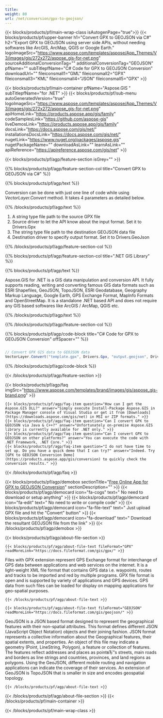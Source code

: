```yaml
---
title:  
weight: 80
url: /net/conversion/gpx-to-geojson/ 
---
```


{{< blocks/products/pf/main-wrap-class isAutogenPage="true">}}
{{< blocks/products/pf/upper-banner h1="Convert GPX to GEOJSON via C#" h2="Export GPX to GEOJSON using server side APIs, without needing softwares like ArcGIS, ArcMap, QGIS or Google Earth." logoImageSrc="https://www.aspose.com/templates/aspose/App_Themes/V3/images/gis/272x272/aspose_gis-for-net.png" sourceAdditionalConversionTag="" additionalConversionTag="GEOJSON" pfName="" subTitlepfName="C# Code for GPX to GEOJSON Conversion" downloadUrl="" fileiconsmall1="GML" fileiconsmall2="GPX" fileiconsmall3="KML" fileiconsmall4="JSON" fileiconsmall5="GPX" >}}

{{< blocks/products/pf/main-container pfName="Aspose.GIS " subTitlepfName="for .NET" >}}
{{< blocks/products/pf/sub-menu autoGeneratedVersion="true" logoImageSrc="https://www.aspose.com/templates/aspose/App_Themes/V3/images/gis/272x272/aspose_gis-for-net.png" apiHomeLink="https://products.aspose.app/gis/family" codeSamplesLink="https://github.com/aspose-gis" liveDemosLink="https://products.aspose.app/gis/family" docsLink="https://docs.aspose.com/gis/net/" installationsDocsLink="https://docs.aspose.com/gis/net/" nugetLink="https://www.nuget.org/packages/aspose.gis" nugetPackageName="" downloadAsLink="" learnAsLink="" apiReference="https://apireference.aspose.com/gis/net" >}}

{{< blocks/products/pf/agp/feature-section isGrey="" >}}

{{% blocks/products/pf/agp/feature-section-col title="Convert GPX to GEOJSON via C#" %}}

{{% blocks/products/pf/agp/text %}}

 Conversion can be done with just one line of code while using
 *VectorLayer.Convert* 
 method. It takes 4 parameters as detailed below.

{{% /blocks/products/pf/agp/text %}}

1.  A string type file path to the source GPX file
1.  Source driver to let the API know about the input format. Set it to Drivers.Gpx
1.  The string type file path to the destination GEOJSON data file
1.  Destination driver to specify output format. Set it to Drivers.GeoJson

{{% /blocks/products/pf/agp/feature-section-col %}}

{{% blocks/products/pf/agp/feature-section-col title=".NET GIS Library" %}}

{{% blocks/products/pf/agp/text %}}

 Aspose.GIS for .NET is a GIS data manipulation and conversion API. It fully supports reading, writing and converting famous GIS data formats such as ESRI Shapefiles, GeoJSON, TopoJSON, ESRI Geodatabase, Geography Markup Language, Google Earth, GPS Exchange Format, MapInfo Formats and OpenStreetMap. It is a standalone .NET based API and does not require any GIS based softwares like ArcGIS / ArcMap, QGIS etc.

{{% /blocks/products/pf/agp/text %}}

{{% /blocks/products/pf/agp/feature-section-col %}}

{{% blocks/products/pf/agp/code-block title="C# Code for GPX to GEOJSON Conversion" offSpacer="" %}}

```cs

// Convert GPX GIS data to GEOJSON data
VectorLayer.Convert("template.gpx", Drivers.Gpx, "output.geojson", Drivers.GeoJson);

```

{{% /blocks/products/pf/agp/code-block %}}

{{< /blocks/products/pf/agp/feature-section >}}

{{< blocks/products/pf/agp/faq imgSrc="https://www.aspose.com/templates/brand/images/gis/aspose_gis-brand.png" >}}

    {{< blocks/products/pf/agp/faq-item question="How can I get the Aspose.GIS DLL?" answer="Simply execute Install-Package Aspose.GIS in Package Manager console of Visual Studio or get it from [Downloads](https://downloads.aspose.com/gis/net) in MSI or ZIP formats." >}}
    {{< blocks/products/pf/agp/faq-item question="Can I convert GPX to GEOJSON via Java & C++?" answer="Unfortunately on-premise Aspose.GIS library is currently available for .NET only." >}}
    {{< blocks/products/pf/agp/faq-item question="Can I convert GPX to GEOJSON on other platforms?" answer="You can execute the code with .NET Framework, .NET Core." >}}
    {{< blocks/products/pf/agp/faq-item question="I do not have time to set up. Do you have a quick demo that I can try?" answer="Indeed. Try [GPX to GEOJSON Conversion Demo](https://products.aspose.app/gis/conversion) to quickly check the conversion results." >}}
 
{{< /blocks/products/pf/agp/faq >}}

{{< blocks/products/pf/agp/demobox sectionTitle="[Free Online App for GPX to GEOJSON Conversion](https://products.aspose.app/gis/conversion)" sectionDescription="" >}}
        {{< blocks/products/pf/agp/democard icon="fa-cogs" text=" No need to download or setup anything" >}}
        {{< blocks/products/pf/agp/democard icon="fa-edit" text=" No need to write or compile code" >}}
        {{< blocks/products/pf/agp/democard icon="fa-file-text" text=" Just upload GPX file and hit the \"Convert\" button" >}}
        {{< blocks/products/pf/agp/democard icon="fa-download" text=" Download the resultant GEOJSON file from the link" >}}
{{< /blocks/products/pf/agp/demobox >}}

{{< blocks/products/pf/agp/about-file-section >}}

    {{< blocks/products/pf/agp/about-file-text fileFormat="GPX" readMoreLink="https://docs.fileformat.com/gis/gpx/" >}}
Files with GPX extension represent GPS Exchange format for interchange of GPS data between applications and web services on the internet. It is a light-weight XML file format that contains GPS data i.e. waypoints, routes and tracks to be imported and red by multiple programs. GPX file format is open and is supported by variety of applications and GPS devices. GPS data from such files can be loaded for display on mapping applications for geo-spatial purposes.

    {{< /blocks/products/pf/agp/about-file-text >}}

    {{< blocks/products/pf/agp/about-file-text fileFormat="GEOJSON" readMoreLink="https://docs.fileformat.com/gis/geojson/" >}}
GeoJSON is a JSON based format designed to represent the geographical features with their non-spatial attributes. This format defines different JSON (JavaScript Object Notation) objects and their joining fashion. JSON format represents a collective information about the Geographical features, their spatial extents, and properties. An object of this file may indicate a geometry (Point, LineString, Polygon), a feature or collection of features. The features reflect addresses and places as pointвЂ™s streets, main roads and borders as line strings and countries, provinces, and land regions as polygons. Using the GeoJSON, different mobile routing and navigation applications can indicate the coverage of their services. An extension of GeoJSON is TopoJSON that is smaller in size and encodes geospatial topology.

    {{< /blocks/products/pf/agp/about-file-text >}}

{{< /blocks/products/pf/agp/about-file-section >}}
{{< /blocks/products/pf/main-container >}}
    
{{< /blocks/products/pf/main-wrap-class >}}